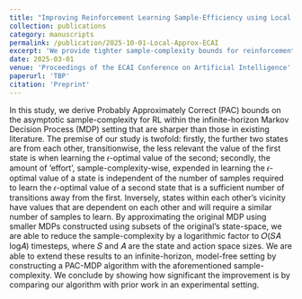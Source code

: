 ```yaml
---
title: "Improving Reinforcement Learning Sample-Efficiency using Local Approximation"
collection: publications
category: manuscripts
permalink: /publication/2025-10-01-Local-Approx-ECAI
excerpt: 'We provide tighter sample-complexity bounds for reinforcement learning on metric spaces through local approximation and provide a respective algorithm for more efficient learning.'
date: 2025-03-01
venue: 'Proceedings of the ECAI Conference on Artificial Intelligence'
paperurl: 'TBP'
citation: 'Preprint'
---
```


In this study, we derive Probably Approximately Correct (PAC) bounds on the asymptotic sample-complexity for RL within the infinite-horizon Markov Decision Process (MDP) setting that are sharper than those in existing literature. The premise of our study is twofold: firstly, the further two states are from each other, transitionwise,
the less relevant the value of the first state is when learning the 𝜖-optimal value of the second; secondly, the amount of ’effort’, sample-complexity-wise, expended in learning the 𝜖-optimal value of a state is independent of the number of samples required to learn the 𝜖-optimal value of a second state that is a sufficient number of
transitions away from the first. Inversely, states within each other’s vicinity have values that are dependent on each other and will require a similar number of samples to learn. By approximating the original MDP using smaller MDPs constructed using subsets of the
original’s state-space, we are able to reduce the sample-complexity by a logarithmic factor to 𝑂(𝑆𝐴 log𝐴) timesteps, where 𝑆 and 𝐴 are the state and action space sizes. We are able to extend these results to an infinite-horizon, model-free setting by constructing a PAC-MDP algorithm with the aforementioned sample-complexity. We conclude by showing how significant the improvement is by comparing our algorithm with prior work in an experimental setting.